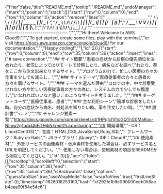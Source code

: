 {"filter":false,"title":"README.md","tooltip":"/README.md","undoManager":{"mark":1,"position":1,"stack":[[{"start":{"row":0,"column":0},"end":{"row":14,"column":0},"action":"remove","lines":["         ___        ______     ____ _                 _  ___  ","        / \\ \\      / / ___|   / ___| | ___  _   _  __| |/ _ \\ ","       / _ \\ \\ /\\ / /\\___ \\  | |   | |/ _ \\| | | |/ _` | (_) |","      / ___ \\ V  V /  ___) | | |___| | (_) | |_| | (_| |\\__, |","     /_/   \\_\\_/\\_/  |____/   \\____|_|\\___/ \\__,_|\\__,_|  /_/ "," ----------------------------------------------------------------- ","","","Hi there! Welcome to AWS Cloud9!","","To get started, create some files, play with the terminal,","or visit https://docs.aws.amazon.com/console/cloud9/ for our documentation.","","Happy coding!",""],"id":2}],[{"start":{"row":0,"column":0},"end":{"row":35,"column":36},"action":"insert","lines":["# save connection","","## サイト概要","患者の症状から診察の優先順位を決めれたり、状況によってはリモートで診察したり、病名などを調べ","れたり、薬をここから注文出来たりするサイト。","プログラムの力で、忙しい医療の方々の仕事を少しでも減らし、","","### サイトテーマ","医療従事者の方々と患者の方々を繋げるサイト。","","### テーマを選んだ理由","コロナの中、中々診察受けれない方や忙しい医療従事者の方々の為に、システムの力で少しでも橋渡し","になれればいいなと思いこのようなサイトを考えました。","","### ターゲットユーザ","医療従事者、患者","","### 主な利用シーン","簡単な診察をしたい時。自分の症状から病名、対処法を知りたい時。薬を注文したい時。","","## 設計書","<...>","","## チャレンジ要素一覧","https://docs.google.com/spreadsheets/d/1HPqIcl1i1tcGQTnG0MaKoo-Nlmw2g1bdxQ6ErfHjbNk/edit?usp=sharing","","## 開発環境","- OS：Linux(CentOS)","- 言語：HTML,CSS,JavaScript,Ruby,SQL","- フレームワーク：Ruby on Rails","- JSライブラリ：jQuery","- IDE：Cloud9","","## 使用素材","- 外部サービスの画像素材・音声素材を使用した場合は、必ずサービス名とURLを明記してください。","- 使用しない場合は、使用素材の項目をREADMEから削除してください。"],"id":3}]]},"ace":{"folds":[],"scrolltop":0,"scrollleft":0,"selection":{"start":{"row":35,"column":36},"end":{"row":35,"column":36},"isBackwards":false},"options":{"guessTabSize":true,"useWrapMode":false,"wrapToView":true},"firstLineState":0},"timestamp":1628018253163,"hash":"cf292fe1b9e090000eeb058aeb4eaa99f54e54c6"}